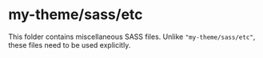 # my-theme/sass/etc

This folder contains miscellaneous SASS files. Unlike `"my-theme/sass/etc"`, these files
need to be used explicitly.
